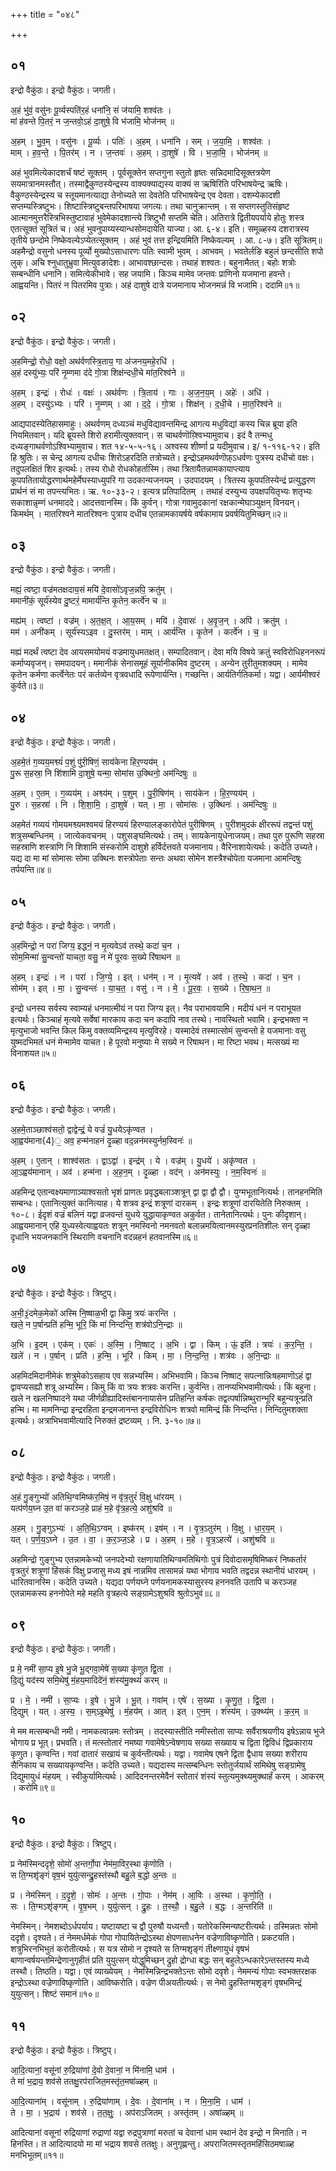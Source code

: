 +++
title = "०४८"

+++


## ०१
इन्द्रो वैकुंठः। इन्द्रो वैकुंठः। जगती।

अ॒हं भु॑वं॒ वसु॑नः पू॒र्व्यस्पति॑र॒हं धना॑नि॒ सं ज॑यामि॒ शश्व॑तः ।  
मां ह॑वन्ते पि॒तरं॒ न ज॒न्तवो॒ऽहं दा॒शुषे॒ वि भ॑जामि॒ भोज॑नम् ॥

अ॒हम् । भु॒व॒म् । वसु॑नः । पू॒र्व्यः । पतिः॑ । अ॒हम् । धना॑नि । सम् । ज॒या॒मि॒ । शश्व॑तः ।  
माम् । ह॒व॒न्ते॒ । पि॒तर॑म् । न । ज॒न्तवः॑ । अ॒हम् । दा॒शुषे॑ । वि । भ॒जा॒मि॒ । भोज॑नम् ॥

अहं भुवमित्येकादशर्चं षष्टं सूक्तम् । पूर्वसूक्तेन सप्तगुना स्तुतो हृष्तः सन्निदमादिसूक्तत्रयेण सयमात्रानमस्तौत्। तस्माद्वैकुण्ठस्येन्द्रस्य वाक्यक्याद्यस्य वाक्यं स ऋषिरिति परिभाषयेन्द्र ऋषिः। वैकुण्ठस्येन्द्रस्य च स्तूयमानत्याद्या तेनोच्यते सा देवतेति परिभाषयेन्द्र एव देवता। दशम्येकादशी सप्तम्यस्त्रिष्टुभः। शिष्टास्त्रिष्टुबन्तपरिभाषया जगत्यः। तथा चानुक्रान्तम् । स सप्तगस्तुतिसंहृष्ट आत्मानमुत्तरैस्त्रिभिस्तुष्टावाहं भुवेमेकादशान्त्ये त्रिष्टुभौ सप्तमि चेति। अतिरात्रे द्वितीयपर्याये होतुः शस्त्र एतत्सूक्तं सूत्रितं च। अहं भुवनुपाय्यस्यान्धसोमदायेति याज्या। आ. ६-४। इति। समूळ्हस्य दशरात्रस्य तृतीये छन्दोमे निष्केवल्येऽप्येतत्सूक्तम् । अहं भुवं तत्त इन्द्रियमिति निष्केवल्यम् । आ. ८-७। इति सूत्रितम्॥अहमैन्द्रो वसुनो धनस्य पूर्व्यो मुख्योऽसाधारणः पतिः स्वामी भुवम् । आभवम् । भवतेर्लङि बहुलं छन्दसीति शपो लुक्। अचि श्नुधातुभ्रुवा मित्युवङादेशः। आभावश्छान्दसः। तथाहं शश्वतः। बहुनामैतत्। बहोः शत्रोः सम्बन्धीनि धनानि। समित्येकीभावे। सह जयामि। किञ्च मामेव जन्तवः प्राणिनो यजमाना हवन्ते। आह्वयन्ति। पितरं न पितरमिव पुत्राः। अहं दाशुषे दात्रे यजमानाय भोजनमन्नं वि भजामि। ददामि॥१॥

## ०२
इन्द्रो वैकुंठः। इन्द्रो वैकुंठः। जगती।

अ॒हमिन्द्रो॒ रोधो॒ वक्षो॒ अथ॑र्वणस्त्रि॒ताय॒ गा अ॑जनय॒महे॒रधि॑ ।  
अ॒हं दस्यु॑भ्यः॒ परि॑ नृ॒म्णमा द॑दे गो॒त्रा शिक्ष॑न्दधी॒चे मा॑त॒रिश्व॑ने ॥

अ॒हम् । इन्द्रः॑ । रोधः॑ । वक्षः॑ । अथ॑र्वणः । त्रि॒ताय॑ । गाः । अ॒ज॒न॒य॒म् । अहेः॑ । अधि॑ ।  
अ॒हम् । दस्यु॑ऽभ्यः । परि॑ । नृ॒म्णम् । आ । द॒दे॒ । गो॒त्रा । शिक्ष॑न् । द॒धी॒चे । मा॒त॒रिश्व॑ने ॥

आद्यपादस्येतिहासमाहुः। अथर्वणम् दध्यञ्चं मधुविद्यावन्तमिन्द्र आगत्य मधुविद्यां कस्य चिन्न ब्रूया इति नियमितवान्। यदि ब्रूयस्ते शिरो हरामीत्युक्तवान्। स चाथर्वणॊय़्श्विभ्यामुवाच। इदं वै तन्मधु दध्यङ्गाथर्वणोऽश्विभ्यामुवाच। शत १४-५-५-१६। अश्वस्य शीर्ष्णा प्र यदीमुवाच। इ/ १-११६-१२। इति हि श्रुतिः। स चेन्द्र आगत्य दधीचः शिरोऽहरदिति तत्रोच्यते। इन्द्रोऽहमथर्वणॊफ़्ऽधर्वणः पुत्रस्य दधीचो वक्षः। तदुपलक्षितं शिर इत्यर्थः। तस्य रोधो रोधकोहर्तास्मि। तथा त्रितायैतन्नामकायाप्त्याय कूपपतितायोद्धरणार्थमहेर्मेघस्याध्युपरि गा उदकान्यजनयम् । उदपादयम् । त्रितस्य कूपपतिस्येन्द्रं प्रत्युद्धरण प्रार्थनं सं मा तपन्त्यभितः। ऋ. १०-३३-२। इत्यत्र प्रतिपादितम् । तथाहं दस्युभ्य उपक्षपयितृभ्यः शतृभ्यः सकाशान्नृम्णं धनमाददे। आदत्तवानस्मि। किं कुर्वन्। गोत्रा गवामुदकानां रक्षकान्मेघाञ्युक्षन् विनयन्। किमर्थम् । मातरिश्वने मातरिश्वनः पुत्राय दधीच एतन्नामकायर्षये वर्षकामाय प्रवर्षयितुमिच्छन्॥२॥

## ०३
इन्द्रो वैकुंठः। इन्द्रो वैकुंठः। जगती।

मह्यं॒ त्वष्टा॒ वज्र॑मतक्षदाय॒सं मयि॑ दे॒वासो॑ऽवृज॒न्नपि॒ क्रतु॑म् ।  
ममानी॑कं॒ सूर्य॑स्येव दु॒ष्टरं॒ मामार्य॑न्ति कृ॒तेन॒ कर्त्वे॑न च ॥

मह्य॑म् । त्वष्टा॑ । वज्र॑म् । अ॒त॒क्ष॒त् । आ॒य॒सम् । मयि॑ । दे॒वासः॑ । अ॒वृ॒ज॒न् । अपि॑ । क्रतु॑म् ।  
मम॑ । अनी॑कम् । सूर्य॑स्यऽइव । दु॒स्तर॑म् । माम् । आर्य॑न्ति । कृ॒तेन॑ । कर्त्वे॑न । च॒ ॥

मह्यं मदर्थं त्वष्टा देव आयसमयोमयं वज्रमायुधमतक्षत्। सम्पादितवान्। देवा मयि विषये क्रतुं स्वविरोधिहननरूपं कर्माप्यवृजन्। समपादयन्। ममानीकं सेनासमूहं सूर्यानीकमिव दुष्टरम् । अन्येन तुरीतुमशक्यम् । मामेव कृतेन कर्मणा कर्त्वेनेतः परं कर्तव्येन वृत्रवधादि रूपेणार्यन्ति। गच्छन्ति। आर्यतिर्गतिकर्मा। यद्वा। आर्यमीश्वरं कुर्वते॥३॥

## ०४
इन्द्रो वैकुंठः। इन्द्रो वैकुंठः। जगती।

अ॒हमे॒तं ग॒व्यय॒मश्व्यं॑ प॒शुं पु॑री॒षिणं॒ साय॑केना हिर॒ण्यय॑म् ।  
पु॒रू स॒हस्रा॒ नि शि॑शामि दा॒शुषे॒ यन्मा॒ सोमा॑स उ॒क्थिनो॒ अम॑न्दिषुः ॥

अ॒हम् । ए॒तम् । ग॒व्यय॑म् । अश्व्य॑म् । प॒शुम् । पु॒री॒षिण॑म् । साय॑केन । हि॒र॒ण्यय॑म् ।  
पु॒रु । स॒हस्रा॑ । नि । शि॒शा॒मि॒ । दा॒शुषे॑ । यत् । मा॒ । सोमा॑सः । उ॒क्थिनः॑ । अम॑न्दिषुः ॥

अहमेतं गव्ययं गोमयमश्व्यमश्वमयं हिरण्ययं हिरण्यालङ्कारोपेतं पुरीषिणम् । पुरीशमुदकं क्षीररूपं तद्वन्तं पशुं शत्रुसम्बन्धिनम् । जात्येकवचनम् । पशुसङ्घमित्यर्थः। तम्। सायकेनायुधेनाजयम्। तथा पुरु पुरूणि सहस्रा सहस्राणि शस्त्राणि नि शिशामि संस्करोमि दाशुशे हर्विर्दत्तवते यजमानाय। वैरिनाशायेत्यर्थः। कदेति उच्यते। यद्य दा मा मां सोमासः सोमा उक्थिनः शस्त्रोपेताः सन्तः अथवा सोमेन शस्त्रैश्चोपेता यजमाना आमन्दिषुः तर्पयन्ति॥४॥

## ०५
इन्द्रो वैकुंठः। इन्द्रो वैकुंठः। जगती।

अ॒हमिन्द्रो॒ न परा॑ जिग्य॒ इद्धनं॒ न मृ॒त्यवेऽव॑ तस्थे॒ कदा॑ च॒न ।  
सोम॒मिन्मा॑ सु॒न्वन्तो॑ याचता॒ वसु॒ न मे॑ पूरवः स॒ख्ये रि॑षाथन ॥

अ॒हम् । इन्द्रः॑ । न । परा॑ । जि॒ग्ये॒ । इत् । धन॑म् । न । मृ॒त्यवे॑ । अव॑ । त॒स्थे॒ । कदा॑ । च॒न ।  
सोम॑म् । इत् । मा॒ । सु॒न्वन्तः॑ । या॒च॒त॒ । वसु॑ । न । मे॒ । पू॒र॒वः॒ । स॒ख्ये । रि॒षा॒थ॒न॒ ॥

इन्द्रो धनस्य सर्वस्य स्वाम्यहं धनमात्मीयं न परा जिग्य इत्। नैव पराभावयामि। मदीयं धनं न पराभूयत इत्यर्थः। किञ्चाहं मृत्यवे सर्वेषां मारकाय कदा चन कदापि नाव तस्थे। नावस्थितो भवामि। इन्द्रभक्ता न मृत्युभाजो भवन्ति किल किमु वक्तव्यमिन्द्रस्य मृत्युविरहे। यस्मादेवं तस्मात्सोमं सुन्वन्तो हे यजमानाः वसु युष्मदभिमतं धनं मेन्मामेव याचत। हे पूरवो मनुष्याः मे सख्ये न रिषाथन। मा रिष्टा भवथ। मत्सख्यं मा विनाशयत॥५॥

## ०६
इन्द्रो वैकुंठः। इन्द्रो वैकुंठः। जगती।

अ॒हमे॒ताञ्छाश्व॑सतो॒ द्वाद्वेन्द्रं॒ ये वज्रं॑ यु॒धयेऽकृ॑ण्वत ।  
आ॒ह्वय॑माना{4}॒ अव॒ हन्म॑नाहनं दृ॒ळ्हा वद॒न्नन॑मस्युर्नम॒स्विनः॑ ॥

अ॒हम् । ए॒तान् । शाश्व॑सतः । द्वाऽद्वा॑ । इन्द्र॑म् । ये । वज्र॑म् । यु॒धये॑ । अकृ॑ण्वत ।  
आ॒ऽह्वय॑मानान् । अव॑ । हन्म॑ना । अ॒ह॒न॒म् । दृ॒ळ्हा । वद॑न् । अन॑मस्युः । न॒म॒स्विनः॑ ॥

अहमिन्द्र एतान्वक्ष्यमाणाञ्याश्वसतो भृशं प्राणतः प्रवृद्धबलाञ्शत्रून् द्वा द्वा द्वौ द्वौ। युग्मभूतानित्यर्थः। तानहनमिति सम्बन्धः। एतानित्युक्तं कानित्याह। ये शत्रव इन्द्रं शत्रूणां दारकम् । इन्द्रः शत्रूणां दारयितेति निरुक्तम् । १०-८। ईदृशं वज्रं बलिनं यद्वा व्रजवन्तं युधये युद्धायाकृण्वत अकुर्वत। तानेतानित्यर्थः। पुनः कीदृशान्। आह्वयमानान् एहि युध्यस्वेत्याह्वयतः शत्रून् नमस्विनो नमनवतो बलान्नमयित्वानमस्युरप्रनतिशीलः सन् दृळ्हा दृधानि भयजनकानि स्थिराणि वचनानि वदन्नहनं हतवानस्मि॥६॥

## ०७
इन्द्रो वैकुंठः। इन्द्रो वैकुंठः। त्रिष्टुप्।

अ॒भी॒३॒॑दमेक॒मेको॑ अस्मि नि॒ष्षाळ॒भी द्वा किमु॒ त्रयः॑ करन्ति ।  
खले॒ न प॒र्षान्प्रति॑ हन्मि॒ भूरि॒ किं मा॑ निन्दन्ति॒ शत्र॑वोऽनि॒न्द्राः ॥

अ॒भि । इ॒दम् । एक॑म् । एकः॑ । अ॒स्मि॒ । नि॒ष्षाट् । अ॒भि । द्वा । किम् । ऊं॒ इति॑ । त्रयः॑ । क॒र॒न्ति॒ ।  
खले॑ । न । प॒र्षान् । प्रति॑ । ह॒न्मि॒ । भूरि॑ । किम् । मा॒ । नि॒न्द॒न्ति॒ । शत्र॑वः । अ॒नि॒न्द्राः ॥

अहमिदमिदानीमेकं शत्रुमेकोऽसहाय एव सन्नभ्यस्मि। अभिभवामि। किञ्च निष्षाट् सपत्नान्निःषहमाणॊऽहं द्वा द्वावप्यसह्यौ शत्रू अभ्यस्मि। किमु किं वा त्रयः शत्रवः करन्ति। कुर्वन्ति। तानप्यभिभवामीत्यर्थः। किं बहुना। खले न खलनिष्पादने यथा जीर्णव्रीह्यादिस्तंबाननायासेन प्रतिहन्ति कर्षकः तद्वत्पर्षान्निष्थुरान्भूरि बहून्यत्रून्प्रति हन्मि। मा मामनिन्द्रा इन्द्ररहिता इन्द्रमजानन्त इन्द्रविरोधिनः शत्रवो मामिन्द्रं किं निन्दन्ति। निन्दितुमशक्ता इत्यर्थः। अत्राभिभवामीत्यादि निरुक्तं द्रष्टव्यम् । नि. ३-१०॥७॥

## ०८
इन्द्रो वैकुंठः। इन्द्रो वैकुंठः। जगती।

अ॒हं गु॒ङ्गुभ्यो॑ अतिथि॒ग्वमिष्क॑र॒मिषं॒ न वृ॑त्र॒तुरं॑ वि॒क्षु धा॑रयम् ।  
यत्प॑र्णय॒घ्न उ॒त वा॑ करञ्ज॒हे प्राहं म॒हे वृ॑त्र॒हत्ये॒ अशु॑श्रवि ॥

अ॒हम् । गु॒ङ्गुऽभ्यः॑ । अ॒ति॒थि॒ऽग्वम् । इष्क॑रम् । इष॑म् । न । वृ॒त्र॒ऽतुर॑म् । वि॒क्षु । धा॒र॒य॒म् ।  
यत् । प॒र्ण॒य॒ऽघ्ने । उ॒त । वा॒ । क॒र॒ञ्ज॒ऽहे । प्र । अ॒हम् । म॒हे । वृ॒त्र॒ऽहत्ये॑ । अशु॑श्रवि ॥

अहमिन्द्रो गुङ्गुभ्य एतन्नामकेभ्यो जनपदेभ्यो रक्षणायातिथिग्वमतिथिगोः पुत्रं दिवोदासमृषिमिष्करं निष्कर्तारं वृत्रतुरं शत्रूणां हिंसकं विक्षु प्रजासु मध्य इषं नान्नमिव तासामन्नं यथा भोगाय भवति तद्वदन्न स्थानीयं धारयम् । धारितवानस्मि। कदेति उच्यते। यद्यदा पर्णयघ्ने पर्णयनामकस्यासुरस्य हननवति उतापि च करञ्जह एतन्नामकस्य हननोपेते महे महति वृत्रहत्ये सङ्ग्रामेऽशुश्रवि श्रुतोऽभुवं॥८॥

## ०९
इन्द्रो वैकुंठः। इन्द्रो वैकुंठः। जगती।

प्र मे॒ नमी॑ सा॒प्य इ॒षे भु॒जे भू॒द्गवा॒मेषे॑ स॒ख्या कृ॑णुत द्वि॒ता ।  
दि॒द्युं यद॑स्य समि॒थेषु॑ मं॒हय॒मादिदे॑नं॒ शंस्य॑मु॒क्थ्यं॑ करम् ॥

प्र । मे॒ । नमी॑ । सा॒प्यः । इ॒षे । भु॒जे । भू॒त् । गवा॑म् । एषे॑ । स॒ख्या । कृ॒णु॒त॒ । द्वि॒ता ।  
दि॒द्युम् । यत् । अ॒स्य॒ । स॒म्ऽइ॒थेषु॑ । मं॒हय॑म् । आत् । इत् । ए॒न॒म् । शंस्य॑म् । उ॒क्थ्य॑म् । क॒र॒म् ॥

मे मम मत्सम्बन्धी नमी। नामकत्वान्नमः स्तोत्रम् । तदस्यास्तीति नमीस्तोता साप्यः सर्वैराश्रयणीय इषेऽन्नाय भुजे भोगाय प्र भूत्। प्रभवति। तं मत्स्तोतारं नमष्या गवामेषेऽन्वेषणाय सख्या सख्याय च द्विता द्विविधं द्विप्रकाराय कृणुत। कृण्वन्ति। गवां दातारं सखायं च कुर्वन्तीत्यर्थः। यद्वा। गवामेष एषने द्विता द्वैधाय सख्या शरीराय सैनिकाय च सख्यायकृण्वन्ति। कदेति उच्यते। यद्यदास्य मत्सम्बन्धिनः स्तोतुर्जयार्थं समिथेषु सङ्ग्रामेषु दिद्युमायुधं मंहयम् । स्वीकुर्यामित्यर्थः। आदिदनन्तरमेवैनं स्तोतारं शंस्यं स्तुत्यमुक्थ्यमुक्थार्हं करम् । आकरम् । करोमि॥९॥

## १०
इन्द्रो वैकुंठः। इन्द्रो वैकुंठः। त्रिष्टुप्।

प्र नेम॑स्मिन्ददृशे॒ सोमो॑ अ॒न्तर्गो॒पा नेम॑मा॒विर॒स्था कृ॑णोति ।  
स ति॒ग्मशृ॑ङ्गं वृष॒भं युयु॑त्सन्द्रु॒हस्त॑स्थौ बहु॒ले ब॒द्धो अ॒न्तः ॥

प्र । नेम॑स्मिन् । द॒दृ॒शे॒ । सोमः॑ । अ॒न्तः । गो॒पाः । नेम॑म् । आ॒विः । अ॒स्था । कृ॒णो॒ति॒ ।  
सः । ति॒ग्मऽशृ॑ङ्गम् । वृ॒ष॒भम् । युयु॑त्सन् । द्रु॒हः । त॒स्थौ॒ । ब॒हु॒ले । ब॒द्धः । अ॒न्तरिति॑ ॥

नेमस्मिन्। नेमशब्दोऽर्धपर्याय। यष्टायष्टा च द्वौ पुरुषौ यध्यन्तौ। यतोरेकस्मिन्यष्टरीत्यर्थः। ठस्मिन्नतः सोमो ददृशे। दृश्यते। तं नेममर्धमेकं गोपा गोपायितेन्द्रोऽस्था क्षेपणसाधनेन वज्रेणाविष्कृणोति। प्रकटयति। शत्रुभिरनभिभुतं करोतीत्यर्थः। स यत्र सोमो न दृश्यते स तिग्मशृङ्गं तीक्ष्णायुधं वृषभं बाणान्वर्षयन्तमिन्द्रेणानुगृहीतं प्रति युयुत्सन् योद्धुमिच्छन् द्रुहो द्रोग्धा बद्धः सन् बहुलेऽन्धकारेऽन्तस्तस्य मध्ये तस्थौ। तिष्ठति। यद्वा। एवं व्याख्येयम् । नेमस्मिन्निन्द्रभक्तेऽन्तः सोमो दवृशे। नेममन्यं गोपाः स्वभक्तरक्षक इन्द्रोऽस्था वज्रेणाविष्कृणोति। आविष्करोति। वज्रेण पीअयतीत्यर्थः। स नेमो द्रुहस्तिग्मशृङ्गं वृषभमिन्द्रं युयुत्सन्। शिष्टं समानं॥१०॥

## ११
इन्द्रो वैकुंठः। इन्द्रो वैकुंठः। त्रिष्टुप्।

आ॒दि॒त्यानां॒ वसू॑नां रु॒द्रिया॑णां दे॒वो दे॒वानां॒ न मि॑नामि॒ धाम॑ ।  
ते मा॑ भ॒द्राय॒ शव॑से ततक्षु॒रप॑राजित॒मस्तृ॑त॒मषा॑ळ्हम् ॥

आ॒दि॒त्याना॑म् । वसू॑नाम् । रु॒द्रिया॑णाम् । दे॒वः । दे॒वाना॑म् । न । मि॒ना॒मि॒ । धाम॑ ।  
ते । मा॒ । भ॒द्राय॑ । शव॑से । त॒त॒क्षुः॒ । अप॑राऽजितम् । अस्तृ॑तम् । अषा॑ळ्हम् ॥

आदित्यानां वसूनां रुद्रियाणां रुद्राणां यद्वा रुद्रपुत्राणां मरुतां च देवानां धाम स्थानं देव इन्द्रो न मिनाति। न हिनस्ति। त आदित्यादयो मा मां भद्राय शवसे ततक्षुः। अनुगृह्णन्तु। अपराजितमस्तृतमहिंसिठमषाळ्ह मनभिभूतम्॥११॥